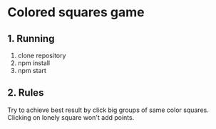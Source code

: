 # Colored squares game

## 1. Running

1. clone repository
2. npm install
3. npm start

## 2. Rules

Try to achieve best result by click big groups of same color squares.
Clicking on lonely square won't add points.
